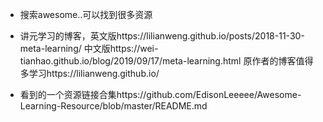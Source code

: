 - 搜索awesome..可以找到很多资源


- 讲元学习的博客，英文版https://lilianweng.github.io/posts/2018-11-30-meta-learning/ 中文版https://wei-tianhao.github.io/blog/2019/09/17/meta-learning.html 原作者的博客值得多学习https://lilianweng.github.io/


- 看到的一个资源链接合集https://github.com/EdisonLeeeee/Awesome-Learning-Resource/blob/master/README.md
